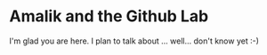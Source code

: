 # Amalik and the Github Lab

I'm glad you are here. I plan to talk about ... well... don't know yet :-)

